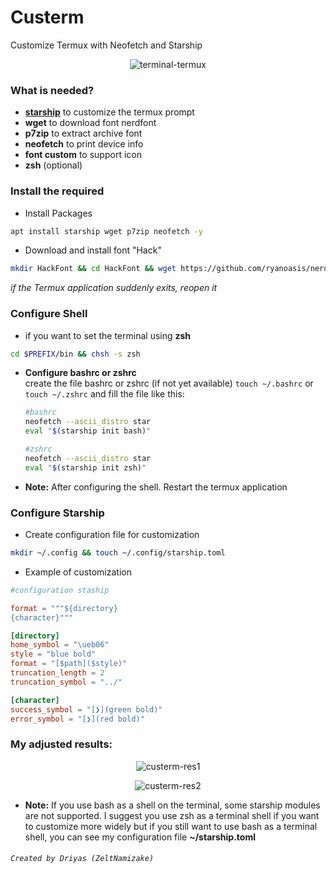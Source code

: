 # Custerm
Customize Termux with Neofetch and Starship
<div align="center">
  <p>
    <img src="https://i.ibb.co/xqmgg4QM/Screenshot-20250503-003552-Termux.jpg" alt="terminal-termux" border="0"/>
  </p>
</div>

### What is needed?
 * __[starship](https://starship.rs/)__ to customize the termux prompt
 * __wget__ to download font nerdfont
 * __p7zip__ to extract archive font
 * __neofetch__ to print device info
 * __font custom__ to support icon
 * __zsh__ (optional)

### Install the required
 * Install Packages
```bash
apt install starship wget p7zip neofetch -y
```
 * Download and install font "Hack"
```bash
mkdir HackFont && cd HackFont && wget https://github.com/ryanoasis/nerd-fonts/releases/download/v3.4.0/Hack.zip && 7z x Hack.zip && mkdir ~/.termux && cp HackNerdFont-Regular.ttf ~/.termux/font.ttf
```
*if the Termux application suddenly exits, reopen it*

### Configure Shell
 * if you want to set the terminal using __zsh__
 ```bash
cd $PREFIX/bin && chsh -s zsh
 ```
 * __Configure bashrc or zshrc__
   <br>create the file bashrc or zshrc (if not yet available) 
   `touch ~/.bashrc`  or  `touch ~/.zshrc`  and fill the file like this:
   ```bash
   #bashrc
   neofetch --ascii_distro star
   eval "$(starship init bash)"
   ```
   ```bash
   #zshrc
   neofetch --ascii_distro star
   eval "$(starship init zsh)"
   ```
   
 
 * __Note:__ After configuring the shell. Restart the termux application 
 
### Configure Starship
 * Create configuration file for customization
```bash
mkdir ~/.config && touch ~/.config/starship.toml
```
 * Example of customization
```toml
#configuration staship

format = """${directory}
{character}"""

[directory]
home_symbol = "\ueb06"
style = "blue bold"
format = "[$path]($style)"
truncation_length = 2
truncation_symbol = "../"

[character]
success_symbol = "[❯](green bold)"
error_symbol = "[❯](red bold)"

```

### My adjusted results:
<div align="center">
  <p>
    <img src="https://i.ibb.co.com/m5GYpXCy/Screenshot-20250503-002239-Termux.jpg" alt="custerm-res1" border="0"/>
  </p>
  <p>
  <img src="https://i.ibb.co.com/TqbjNHf5/Screenshot-20250503-003718-Termux.jpg" alt="custerm-res2" border="0"/>
  </p>
</div>

 * __Note:__ If you use bash as a shell on the terminal, some starship modules are not supported.
 I suggest you use zsh as a terminal shell if you want to customize more widely but if you still 
 want to use bash as a terminal shell, you can see my configuration file __~/starship.toml__

###### `Created by Driyas (ZeltNamizake)`
